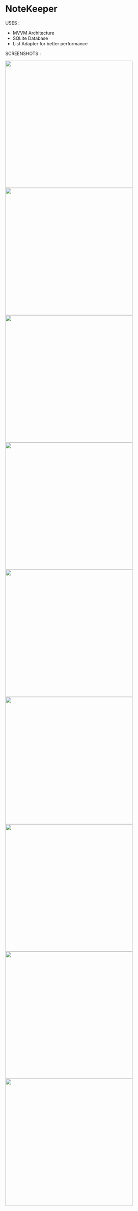 # NoteKeeper
USES : 
- MVVM Architecture
- SQLite Database
- List Adapter for better performance 

SCREENSHOTS : 




<img src=https://github.com/binarysmith1719/NoteKeeper/assets/97899226/0a6457b3-41e3-4841-94ba-a41a4bafd0a1 width="400">
<div></div>
<img src=https://github.com/binarysmith1719/NoteKeeper/assets/97899226/41032c14-3e92-43a1-a27d-f00d1286d5e6 width="400">
<img src=https://github.com/binarysmith1719/NoteKeeper/assets/97899226/11d33874-a0dd-4a02-ac08-19936e66d8e8 width="400">
<img src=https://github.com/binarysmith1719/NoteKeeper/assets/97899226/32f7e973-c2e5-4536-b0f2-7dcbd8a23de1 width="400">
<img src=https://github.com/binarysmith1719/NoteKeeper/assets/97899226/4d589cbe-2422-42d0-8dcb-f583fec7b471 width="400">
<img src=https://github.com/binarysmith1719/NoteKeeper/assets/97899226/48c0a7bb-37ac-4949-969b-e89694e36c05 width="400">
<img src=https://github.com/binarysmith1719/NoteKeeper/assets/97899226/c56da4ae-d0fa-40a6-a6d7-409dad7aad5a width="400">
<img src=https://github.com/binarysmith1719/NoteKeeper/assets/97899226/155b9d63-2b9e-4454-a1a0-c6bca5ac4ea4 width="400">
<img src=https://github.com/binarysmith1719/NoteKeeper/assets/97899226/59ab2158-8edd-445e-a141-ed5bf31fe38d width="400">
